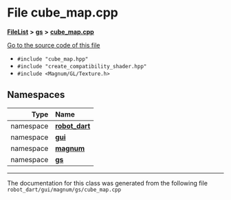 

# File cube\_map.cpp



[**FileList**](files.md) **>** [**gs**](dir_2f8612d80f6bb57c97efd4c82e0df286.md) **>** [**cube\_map.cpp**](cube__map_8cpp.md)

[Go to the source code of this file](cube__map_8cpp_source.md)



* `#include "cube_map.hpp"`
* `#include "create_compatibility_shader.hpp"`
* `#include <Magnum/GL/Texture.h>`













## Namespaces

| Type | Name |
| ---: | :--- |
| namespace | [**robot\_dart**](namespacerobot__dart.md) <br> |
| namespace | [**gui**](namespacerobot__dart_1_1gui.md) <br> |
| namespace | [**magnum**](namespacerobot__dart_1_1gui_1_1magnum.md) <br> |
| namespace | [**gs**](namespacerobot__dart_1_1gui_1_1magnum_1_1gs.md) <br> |





















































------------------------------
The documentation for this class was generated from the following file `robot_dart/gui/magnum/gs/cube_map.cpp`

